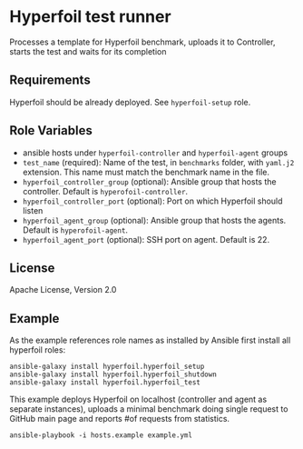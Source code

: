 Hyperfoil test runner
=========

Processes a template for Hyperfoil benchmark, uploads it to Controller, starts the test and waits for its completion

Requirements
------------

Hyperfoil should be already deployed. See `hyperfoil-setup` role.

Role Variables
--------------

* ansible hosts under `hyperfoil-controller` and `hyperfoil-agent` groups
* `test_name` (required): Name of the test, in `benchmarks` folder, with `yaml.j2` extension. This name must match the benchmark name in the file.
* `hyperfoil_controller_group` (optional): Ansible group that hosts the controller. Default is `hyperofoil-controller`.
* `hyperfoil_controller_port` (optional): Port on which Hyperfoil should listen
* `hyperfoil_agent_group` (optional): Ansible group that hosts the agents. Default is `hyperofoil-agent`.
* `hyperfoil_agent_port` (optional): SSH port on agent. Default is 22.


License
-------

Apache License, Version 2.0

Example
-------

As the example references role names as installed by Ansible first install all hyperfoil roles:
```
ansible-galaxy install hyperfoil.hyperfoil_setup
ansible-galaxy install hyperfoil.hyperfoil_shutdown
ansible-galaxy install hyperfoil.hyperfoil_test
```

This example deploys Hyperfoil on localhost (controller and agent as separate instances), uploads a minimal benchmark doing single request to GitHub main page and reports #of requests from statistics.

```
ansible-playbook -i hosts.example example.yml
```
